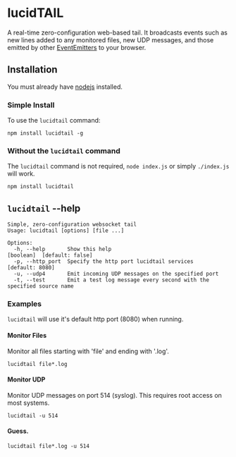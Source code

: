 lucidTAIL
=========

A real-time zero-configuration web-based tail. It broadcasts events such as
new lines added to any monitored files, new UDP messages, and those emitted by other
[EventEmitters](http://nodejs.org/api/events.html#events_class_events_eventemitter)
to your browser.

Installation
------------

You must already have [nodejs](http://nodejs.org/download/) installed.

### Simple Install

To use the `lucidtail` command:

	npm install lucidtail -g

### Without the `lucidtail` command

The `lucidtail` command is not required, `node index.js` or simply `./index.js` will work.

	npm install lucidtail

`lucidtail` --help
-------------------

	Simple, zero-configuration websocket tail
	Usage: lucidtail [options] [file ...]

	Options:
	  -h, --help       Show this help                                                       [boolean]  [default: false]
	  -p, --http_port  Specify the http port lucidtail services                               [default: 8080]
	  -u, --udp4       Emit incoming UDP messages on the specified port                   
	  -t, --test       Emit a test log message every second with the specified source name

### Examples

`lucidtail` will use it's default http port (8080) when running.

#### Monitor Files

Monitor all files starting with 'file' and ending with '.log'.

	lucidtail file*.log

#### Monitor UDP

Monitor UDP messages on port 514 (syslog). This requires root access on most systems.

	lucidtail -u 514

#### Guess.

	lucidtail file*.log -u 514
